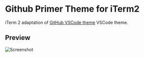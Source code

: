 # Github Primer Theme for iTerm2
iTerm 2 adaptation of [GitHub VSCode theme](https://github.com/primer/github-vscode-theme) VSCode theme.


## Preview
![Screenshot](https://user-images.githubusercontent.com/5233109/82373650-8c35eb00-9a26-11ea-86e6-0827da0d36b6.png
 "Screen Shot")


